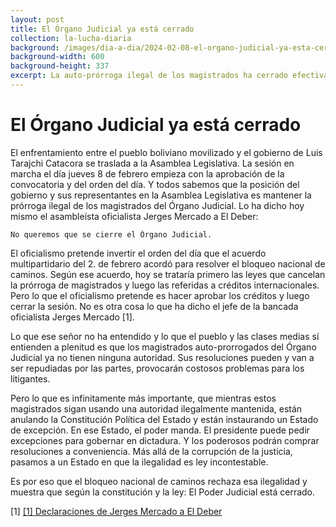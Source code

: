 ```yaml
---
layout: post
title: El Órgano Judicial ya está cerrado
collection: la-lucha-diaria
background: /images/dia-a-dia/2024-02-08-el-organo-judicial-ya-esta-cerrado.png
background-width: 600
background-height: 337
excerpt: La auto-prórroga ilegal de los magistrados ha cerrado efectivamente el Órgano Judicial desde el 2. de enero.
---
```


# El Órgano Judicial ya está cerrado
El enfrentamiento entre el pueblo boliviano movilizado y el gobierno de Luis Tarajchi Catacora se traslada a la Asamblea Legislativa. La sesión en marcha el día jueves 8 de febrero empieza con la aprobación de la convocatoria y del orden del día. Y todos sabemos que la posición del gobierno y sus representantes en la Asamblea Legislativa es mantener la prórroga ilegal de los magistrados del Órgano Judicial. Lo ha dicho hoy mismo el asambleísta oficialista Jerges Mercado a El Deber:

```
No queremos que se cierre el Órgano Judicial.
```

El oficialismo pretende invertir el orden del día que el acuerdo multipartidario del 2. de febrero acordó para resolver el bloqueo nacional de caminos. Según ese acuerdo, hoy se trataría primero las leyes que cancelan la prórroga de magistrados y luego las referidas a créditos internacionales. Pero lo que el oficialismo pretende es hacer aprobar los créditos y luego cerrar la sesión. No es otra cosa lo que ha dicho el jefe de la bancada oficialista Jerges Mercado [1].

Lo que ese señor no ha entendido y lo que el pueblo y las clases medias sí entienden a plenitud es que los magistrados auto-prorrogados del Órgano Judicial ya no tienen ninguna autoridad. Sus resoluciones pueden y van a ser repudiadas por las partes, provocarán costosos problemas para los litigantes.

Pero lo que es infinitamente más importante, que mientras estos magistrados sigan usando una autoridad ilegalmente mantenida, están anulando la Constitución Política del Estado y están instaurando un Estado de excepción. En ese Estado, el poder manda. El presidente puede pedir excepciones para gobernar en dictadura. Y los poderosos podrán comprar resoluciones a conveniencia. Más allá de la corrupción de la justicia, pasamos a un Estado en que la ilegalidad es ley incontestable.

Es por eso que el bloqueo nacional de caminos rechaza esa ilegalidad y muestra que según la constitución y la ley: El Poder Judicial está cerrado.

[1] <a href="https://eldeber.com.bo/pais/no-queremos-que-se-cierre-el-organo-judicial-la-respuesta-de-jerges-mercado-ante-el-debate-sobre-el-_356125" target="_blank">[1] Declaraciones de Jerges Mercado a El Deber</a>
